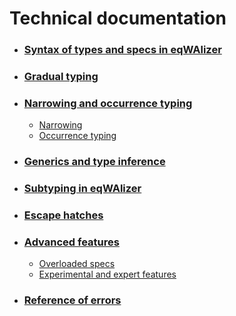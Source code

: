 # Technical documentation

- ### [Syntax of types and specs in eqWAlizer](./reference/types.md)

- ### [Gradual typing](./reference/gradual.md)

- ### [Narrowing and occurrence typing](./reference/narrowing.md)

    - [Narrowing](./reference/narrowing.md#type-narrowing)
    - [Occurrence typing](./reference/narrowing.md#occurrence-typing)

- ### [Generics and type inference](./reference/generics.md)

- ### [Subtyping in eqWAlizer](./reference/subtyping.md)

- ### [Escape hatches](./reference/escape.md)

- ### [Advanced features](./reference/advanced.md)

    - [Overloaded specs](./reference/advanced.md#overloaded-specs)
    - [Experimental and expert features](./reference/advanced.md#experimental-and-expert-features)

- ### [Reference of errors](./reference/errors.md)

